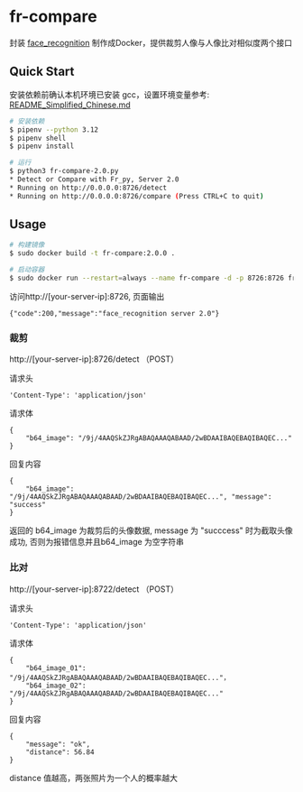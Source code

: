 # fr-compare

封装 [face_recognition](https://github.com/ageitgey/face_recognition) 制作成Docker，提供裁剪人像与人像比对相似度两个接口

## Quick Start

安装依赖前确认本机环境已安装 gcc，设置环境变量参考: [README_Simplified_Chinese.md](https://github.com/ageitgey/face_recognition/blob/master/README_Simplified_Chinese.md)

```bash
# 安装依赖
$ pipenv --python 3.12
$ pipenv shell
$ pipenv install

# 运行
$ python3 fr-compare-2.0.py
* Detect or Compare with Fr_py, Server 2.0
* Running on http://0.0.0.0:8726/detect
* Running on http://0.0.0.0:8726/compare (Press CTRL+C to quit)
```

## Usage

```bash
# 构建镜像
$ sudo docker build -t fr-compare:2.0.0 .

# 启动容器
$ sudo docker run --restart=always --name fr-compare -d -p 8726:8726 fr-compare:2.0.0
```

访问http://[your-server-ip]:8726, 页面输出

```
{"code":200,"message":"face_recognition server 2.0"}
```

### 裁剪

http://[your-server-ip]:8726/detect （POST）

请求头

```
'Content-Type': 'application/json'
```

请求体

```
{
    "b64_image": "/9j/4AAQSkZJRgABAQAAAQABAAD/2wBDAAIBAQEBAQIBAQEC..."
}
```

回复内容

```
{
    "b64_image": "/9j/4AAQSkZJRgABAQAAAQABAAD/2wBDAAIBAQEBAQIBAQEC...", "message": "success"
}
```

返回的 b64_image 为裁剪后的头像数据, message 为 "succcess" 时为截取头像成功, 否则为报错信息并且b64_image 为空字符串


### 比对

http://[your-server-ip]:8722/detect （POST）

请求头

```
'Content-Type': 'application/json'
```

请求体

```
{
    "b64_image_01": "/9j/4AAQSkZJRgABAQAAAQABAAD/2wBDAAIBAQEBAQIBAQEC..."，
    "b64_image_02": "/9j/4AAQSkZJRgABAQAAAQABAAD/2wBDAAIBAQEBAQIBAQEC..."
}
```

回复内容

```
{
    "message": "ok",
    "distance": 56.84
}
```

distance 值越高，两张照片为一个人的概率越大
